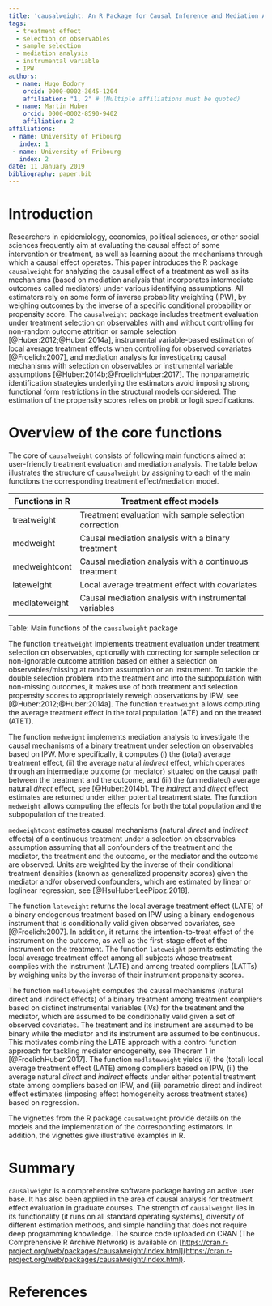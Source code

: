 ```yaml
---
title: 'causalweight: An R Package for Causal Inference and Mediation Analysis'
tags:
  - treatment effect
  - selection on observables
  - sample selection
  - mediation analysis
  - instrumental variable
  - IPW
authors:
  - name: Hugo Bodory
    orcid: 0000-0002-3645-1204
    affiliation: "1, 2" # (Multiple affiliations must be quoted)
  - name: Martin Huber
    orcid: 0000-0002-8590-9402
    affiliation: 2
affiliations:
 - name: University of Fribourg
   index: 1
 - name: University of Fribourg
   index: 2
date: 11 January 2019
bibliography: paper.bib
---
```


# Introduction

Researchers in epidemiology, economics, political sciences, or other social 
sciences frequently aim at evaluating the causal effect of some  
intervention or treatment, as well as learning about the mechanisms through 
which a causal effect operates. This paper introduces the R package ``causalweight``
for analyzing the causal effect of a treatment as well as its mechanisms 
(based on mediation analysis that incorporates intermediate outcomes called 
mediators) under various identifying assumptions. All estimators rely on some 
form of inverse probability weighting (IPW), by weighing outcomes by the inverse 
of a specific conditional probability or propensity score. The ``causalweight`` 
package includes treatment evaluation under treatment selection on observables 
with and without controlling for non-random outcome attrition or sample 
selection [@Huber:2012;@Huber:2014a], instrumental variable-based estimation of 
local average treatment effects when controlling for observed covariates
[@Froelich:2007], and mediation analysis for investigating causal mechanisms 
with selection on observables or instrumental variable assumptions 
[@Huber:2014b;@FroelichHuber:2017]. The nonparametric identification strategies 
underlying the estimators avoid imposing strong functional form restrictions in 
the structural models considered. The estimation of the propensity scores relies on 
probit or logit specifications.

# Overview of the core functions

The core of ``causalweight`` consists of following main functions aimed at 
user-friendly treatment evaluation and mediation analysis. The table below 
illustrates the structure of ``causalweight`` by assigning to each of the 
main functions the corresponding treatment effect/mediation model.

| Functions in R | Treatment effect models                               |
| -------------- |------------------------------------------------------ |
| treatweight    | Treatment evaluation with sample selection correction | 
| medweight      | Causal mediation analysis with a binary treatment     | 
| medweightcont  | Causal mediation analysis with a continuous treatment | 
| lateweight     | Local average treatment effect with covariates        | 
| medlateweight  | Causal mediation analysis with instrumental variables | 
Table: Main functions of the ``causalweight`` package

The function ``treatweight`` implements treatment evaluation under treatment 
selection on observables, optionally with correcting for sample selection or 
non-ignorable outcome attrition based on either a selection on observables/missing 
at random assumption or an instrument. To tackle the double selection problem 
into the treatment and into the subpopulation with non-missing outcomes, it makes 
use of both treatment and selection propensity scores to appropriately reweigh 
observations by IPW, see [@Huber:2012;@Huber:2014a]. The function ``treatweight`` 
allows computing the average treatment effect in the total population (ATE) and 
on the treated (ATET).

The function ``medweight`` implements mediation analysis to investigate the causal 
mechanisms of a binary treatment under selection on observables based on IPW. More 
specifically, it computes (i) the (total) average treatment effect, (ii) the average 
natural *indirect* effect, which operates through an intermediate outcome 
(or mediator) situated on the causal path between the treatment and the outcome, and 
(iii) the (unmediated) average natural *direct* effect, see [@Huber:2014b]. The *indirect* 
and *direct* effect estimates are returned under either potential treatment state. The 
function ``medweight`` allows computing the effects for both the total population and the 
subpopulation of the treated.

``medweightcont`` estimates causal mechanisms (natural *direct* and *indirect* effects) of a 
continuous treatment under a selection on observables assumption assuming that all confounders 
of the treatment and the mediator, the treatment and the outcome, or the mediator and the 
outcome are observed. Units are weighted by the inverse of their conditional treatment 
densities (known as generalized propensity scores) given the mediator and/or observed 
confounders, which are estimated by linear or loglinear regression, see [@HsuHuberLeePipoz:2018].
 
The function ``lateweight`` returns the local average treatment effect (LATE) of a binary 
endogenous treatment based on IPW using a binary endogenous instrument that is conditionally 
valid given observed covariates, see [@Froelich:2007]. In addition, it returns the 
intention-to-treat effect of the instrument on the outcome, as well as the first-stage effect 
of the instrument on the treatment. The function ``lateweight`` permits estimating the local 
average treatment effect among all subjects whose treatment complies with the instrument 
(LATE) and among treated compliers (LATTs) by weighing units by the inverse of their 
instrument propensity scores.

The function ``medlateweight`` computes the causal mechanisms (natural direct and indirect 
effects) of a binary treatment among treatment compliers based on distinct instrumental 
variables (IVs) for the treatment and the mediator, which are assumed to be conditionally 
valid given a set of observed covariates. The treatment and its instrument are assumed to 
be binary while the mediator and its instrument are assumed to be continuous. This motivates 
combining the LATE approach with a control function approach for tackling mediator endogeneity, 
see Theorem 1 in [@FroelichHuber:2017]. The function ``medlateweight`` yields (i) the (total) 
local average treatment effect (LATE) among compliers based on IPW, (ii) the average natural 
*direct* and *indirect* effects under either potential treatment state among compliers based 
on IPW, and (iii) parametric direct and indirect effect estimates (imposing effect homogeneity 
across treatment states) based on regression.

The vignettes from the R package ``causalweight`` provide details on the models and the 
implementation of the corresponding estimators. In addition, the vignettes give illustrative 
examples in R. 

# Summary

``causalweight`` is a comprehensive software package having an active user base. It has also
been applied in the area of causal analysis for treatment effect evaluation in graduate 
courses. The strength of ``causalweight`` lies in its functionality (it runs on all standard 
operating systems), diversity of different estimation methods, and simple handling that does 
not require deep programming knowledge. The source code uploaded on CRAN (The Comprehensive 
R Archive Network) is available on 
[https://cran.r-project.org/web/packages/causalweight/index.html](https://cran.r-project.org/web/packages/causalweight/index.html).

 
# References